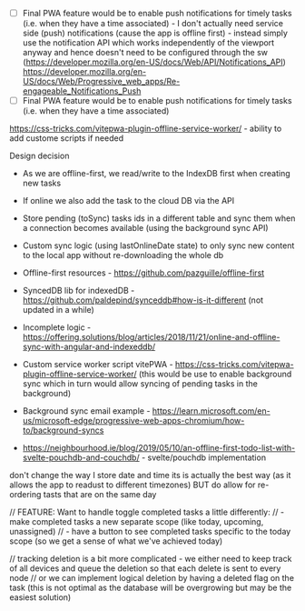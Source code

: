 - [ ] Final PWA feature would be to enable push notifications for timely tasks (i.e. when they have a time associated) - I don't actually need service side (push) notifications (cause the app is offline first) - instead simply use the notification API which works independently of the viewport anyway and hence doesn't need to be configured through the sw
      (https://developer.mozilla.org/en-US/docs/Web/API/Notifications_API)
      https://developer.mozilla.org/en-US/docs/Web/Progressive_web_apps/Re-engageable_Notifications_Push
- [ ] Final PWA feature would be to enable push notifications for timely tasks (i.e. when they have a time associated)

https://css-tricks.com/vitepwa-plugin-offline-service-worker/ - ability to add custome scripts if needed

Design decision

- As we are offline-first, we read/write to the IndexDB first when creating new tasks
- If online we also add the task to the cloud DB via the API
- Store pending (toSync) tasks ids in a different table and sync them when a connection becomes available (using the background sync API)
- Custom sync logic (using lastOnlineDate state) to only sync new content to the local app without re-downloading the whole db

- Offline-first resources - https://github.com/pazguille/offline-first
- SyncedDB lib for indexedDB - https://github.com/paldepind/synceddb#how-is-it-different (not updated in a while)
- Incomplete logic - https://offering.solutions/blog/articles/2018/11/21/online-and-offline-sync-with-angular-and-indexeddb/
- Custom service worker script vitePWA - https://css-tricks.com/vitepwa-plugin-offline-service-worker/ (this would be use to enable background sync which in turn would allow syncing of pending tasks in the background)
- Background sync email example - https://learn.microsoft.com/en-us/microsoft-edge/progressive-web-apps-chromium/how-to/background-syncs
- https://neighbourhood.ie/blog/2019/05/10/an-offline-first-todo-list-with-svelte-pouchdb-and-couchdb/ - svelte/pouchdb implementation

don't change the way I store date and time its is actually the best way (as it allows the app to readust to different timezones) BUT do allow for re-ordering tasts that are on the same day

// FEATURE: Want to handle toggle completed tasks a little differently:
// - make completed tasks a new separate scope (like today, upcoming, unassigned)
// - have a button to see completed tasks specific to the today scope (so we get a sense of what we've achieved today)

// tracking deletion is a bit more complicated - we either need to keep track of all devices and queue the deletion so that each delete is sent to every node
// or we can implement logical deletion by having a deleted flag on the task (this is not optimal as the database will be overgrowing but may be the easiest solution)

